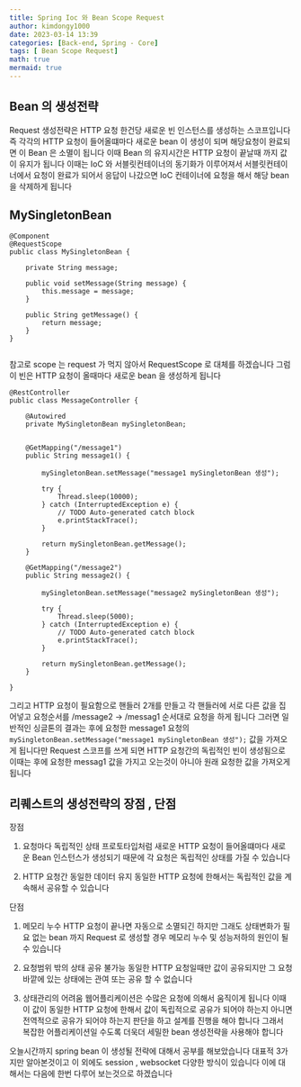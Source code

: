 ```yaml
---
title: Spring Ioc 와 Bean Scope Request
author: kimdongy1000
date: 2023-03-14 13:39
categories: [Back-end, Spring - Core]
tags: [ Bean Scope Request]
math: true
mermaid: true
---
```


## Bean 의 생성전략 
Request 생성전략은 HTTP 요청 한건당 새로운 빈 인스턴스를 생성하는 스코프입니다 즉 각각의 HTTP 요청이 들어올떄마다 새로운 bean 이 생성이 되며 해당요청이 완료되면 
이 Bean 은 소멸이 됩니다 이때 Bean 의 유지시간은 HTTP 요청이 끝날때 까지 값이 유지가 됩니다 이때는 IoC 와 서블릿컨테이너의 동기화가 이루어져서 
서블릿컨테이너에서 요청이 완료가 되어서 응답이 나갔으면 IoC 컨테이너에 요청을 해서 해당 bean 을 삭제하게 됩니다 

## MySingletonBean
```
@Component
@RequestScope
public class MySingletonBean {
	
	private String message;
	
	public void setMessage(String message) {
		this.message = message;
	}
	
	public String getMessage() {
		return message;		
	}
}


```
참고로 scope 는 request 가 먹지 않아서 RequestScope 로 대체를 하겠습니다 그럼 이 빈은 HTTP 요청이 올때마다 새로운 bean 을 생성하게 됩니다 

```
@RestController
public class MessageController {
	
	@Autowired
	private MySingletonBean mySingletonBean;
	
	
	@GetMapping("/message1")
	public String message1() {
		
		mySingletonBean.setMessage("message1 mySingletonBean 생성");
		
		try {
			Thread.sleep(10000);
		} catch (InterruptedException e) {
			// TODO Auto-generated catch block
			e.printStackTrace();
		}
		
		return mySingletonBean.getMessage();
	}
	
	@GetMapping("/message2")
	public String message2() {
		
		mySingletonBean.setMessage("message2 mySingletonBean 생성");
		
		try {
			Thread.sleep(5000);
		} catch (InterruptedException e) {
			// TODO Auto-generated catch block
			e.printStackTrace();
		}
		
		return mySingletonBean.getMessage();
	}

}

```
그리고 HTTP 요청이 필요함으로 핸들러 2개를 만들고 각 핸들러에 서로 다른 값을 집어넣고 요청순서를 /message2 -> /messag1 순서대로 요청을 하게 됩니다 그러면 일반적인 싱글톤의 결과는 
후에 요청한 message1 요청의 `mySingletonBean.setMessage("message1 mySingletonBean 생성");` 값을 가져오게 됩니다만 Request 스코프를 쓰게 되면 HTTP 요청간의 독립적인 빈이 생성됨으로 이때는 후에 요청한 messag1 값을 가지고 오는것이 아니아 원래 요청한 값을 가져오게 됩니다 

## 리퀘스트의 생성전략의 장점 , 단점 

장점 
1. 요청마다 독립적인 상태 
    프로토타입처럼 새로운 HTTP 요청이 들어올떄마다 새로운 Bean 인스턴스가 생성되기 때문에 각 요청은 독립적인 상태를 가질 수 있습니다 

2. HTTP 요청간 동일한 데이터 유지
    동일한 HTTP 요청에 한해서는 독립적인 값을 계속해서 공유할 수 있습니다 

단점 
1. 메모리 누수 
    HTTP 요청이 끝나면 자동으로 소멸되긴 하지만 그래도 상태변화가 필요 없는 bean 까지 Request 로 생성할 경우 메모리 누수 및 성능저하의 원인이 될 수 있습니다

2. 요청범위 밖의 상태 공유 불가능
    동일한 HTTP 요청일때만 값이 공유되지만 그 요청바깥에 있는 상태에는 관여 또는 공유 할 수 없습니다 

3. 상태관리의 어려움 
    웹어플리케이션은 수많은 요청에 의해서 움직이게 됩니다 이때 이 값이 동일한 HTTP 요청에 한해서 값이 독립적으로 공유가 되어야 하는지 아니면 전역적으로 공유가 되어야 하는지 
    판단을 하고 설계를 진행을 해야 합니다 그래서 복잡한 어플리케이션일 수도록 더욱더 세밀한 bean 생성전략을 사용해야 합니다

오늘시간까지 spring bean 이 생성될 전략에 대해서 공부를 해보았습니다 대표적 3가지만 알아본것이고 이 외에도 session , websocket 다양한 방식이 있습니다 이에 대해서는 다음에 한번 다루어 보는것으로 하겠습니다 
